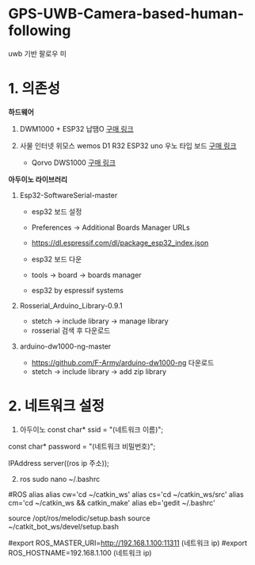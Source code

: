 # GPS-UWB-Camera-based-human-following
uwb 기반 팔로우 미
# 1. 의존성
**하드웨어**
1. DWM1000 + ESP32 납땜O [구매 링크](https://smartstore.naver.com/jy-soft/products/5552791624?NaPm=ct%3Dldnxpbg8%7Cci%3D1d49bf7a37f2cc0e76eef1c32811101537925050%7Ctr%3Dsls%7Csn%3D1174464%7Chk%3Dea5da422a12ada8b86d8ba1f837eaf0b042b9895)

2. 사물 인터넷 위모스 wemos D1 R32 ESP32 uno 우노 타입 보드 [구매 링크](https://smartstore.naver.com/makerspace/products/3901014085?NaPm=ct%3Dldnxrjp4%7Cci%3D8955809aa2480b3aeb569182facb3e42e1d8e731%7Ctr%3Dsls%7Csn%3D525290%7Chk%3D5f82223d3453d394b1cb04c868c4d52b369f5cad)
   + Qorvo DWS1000 [구매 링크](https://www.mouser.kr/ProductDetail/772-DWS1000)

**아두이노 라이브러리**

1. Esp32-SoftwareSerial-master
   + esp32 보드 설정
   + Preferences -> Additional Boards Manager URLs
   + https://dl.espressif.com/dl/package_esp32_index.json

   + esp32 보드 다운
   + tools -> board -> boards manager
   + esp32 by espressif systems

2. Rosserial_Arduino_Library-0.9.1
   + stetch -> include library  -> manage library
   + rosserial 검색 후 다운로드

3. arduino-dw1000-ng-master
   + https://github.com/F-Army/arduino-dw1000-ng 다운로드
   + stetch -> include library  -> add zip library

# 2. 네트워크 설정

1. 아두이노
const char* ssid = "(네트워크 이름)";

const char* password = "(네트워크 비밀번호)";

IPAddress server((ros ip 주소));

2. ros
sudo nano ~/.bashrc

#ROS alias
alias cw='cd ~/catkin_ws'
alias cs='cd ~/catkin_ws/src'
alias cm='cd ~/catkin_ws && catkin_make'
alias eb='gedit ~/.bashrc'

source /opt/ros/melodic/setup.bash
source ~/catkit_bot_ws/devel/setup.bash

#export ROS_MASTER_URI=http://192.168.1.100:11311  (네트워크 ip)
#export ROS_HOSTNAME=192.168.1.100  (네트워크 ip)
